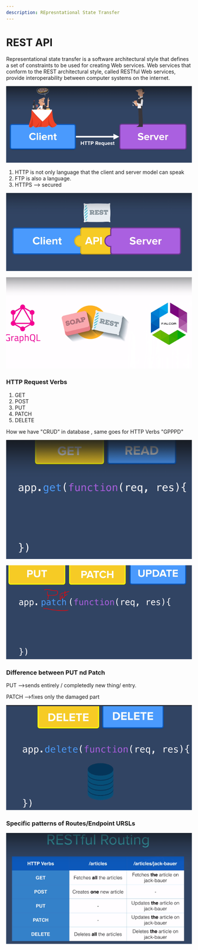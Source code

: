 ```yaml
---
description: REpresntational State Transfer
---
```


# REST API

Representational state transfer is a software architectural style that defines a set of constraints to be used for creating Web services. Web services that conform to the REST architectural style, called RESTful Web services, provide interoperability between computer systems on the internet.

![](.gitbook/assets/image%20%2811%29.png)

1. HTTP is not only language that the client and server model can speak
2. FTP is also a language.
3. HTTPS --&gt; secured

![](.gitbook/assets/image%20%2840%29.png)

![](.gitbook/assets/image%20%2832%29.png)

### HTTP Request Verbs

1. GET
2. POST
3. PUT
4. PATCH
5. DELETE

How we have "CRUD" in database , same goes for HTTP Verbs "GPPPD"

![](.gitbook/assets/image%20%2839%29.png)

![](.gitbook/assets/image%20%2826%29.png)

### Difference between PUT nd Patch

PUT --&gt;sends entirely / completedly new thing/ entry.

PATCH --&gt;fixes only the damaged part

![](.gitbook/assets/image%20%2818%29.png)

### Specific patterns of Routes/Endpoint URSLs

![](.gitbook/assets/image%20%2823%29.png)

